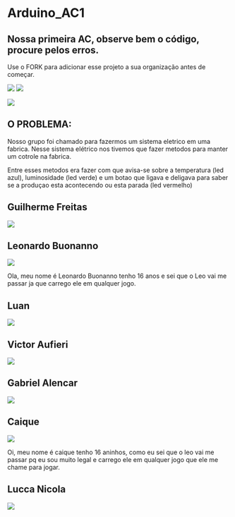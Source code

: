 # Arduino_AC1
## Nossa primeira AC, observe bem o código, procure pelos erros.

Use o FORK para adicionar esse projeto a sua organização antes de começar.

![](https://img.shields.io/github/forks/Leoruiz197/Arduino_AC1)
![](https://img.shields.io/github/stars/Leoruiz197/Arduino_AC1)

![](https://github.com/Bullfrog2RA/Arduino_AC1/blob/main/AC1.png)


## **O PROBLEMA:** 

Nosso grupo foi chamado para fazermos um sistema eletrico em uma fabrica. Nesse sistema elétrico nos tivemos que fazer metodos para manter um cotrole na fabrica.

Entre esses metodos era fazer com que avisa-se sobre a temperatura (led azul), luminosidade (led verde) e um botao que ligava e deligava para saber se a produçao esta acontecendo ou esta parada (led vermelho)

## Guilherme Freitas
![](https://github.com/Bullfrog2RA/Arduino_AC1/blob/main/0.png)

## Leonardo Buonanno
![](https://github.com/Bullfrog2RA/Arduino_AC1/blob/main/Leonardo-Buonanno.png)

Ola, meu nome é Leonardo Buonanno tenho 16 anos e sei que o Leo vai me passar ja que carrego ele em qualquer jogo.

## Luan
![](https://github.com/Bullfrog2RA/Arduino_AC1/blob/main/unknown%20(1).png)

## Victor Aufieri
![](https://github.com/Bullfrog2RA/Arduino_AC1/blob/main/unknown%20(2).png)

## Gabriel Alencar
![](https://github.com/Bullfrog2RA/Arduino_AC1/blob/main/unknown%20(3).png)

## Caique 
![](https://github.com/Bullfrog2RA/Arduino_AC1/blob/main/unknown%20(4).png)

Oi, meu nome é caique tenho 16 aninhos, como eu sei que o leo vai me passar pq eu sou muito legal e carrego ele em qualquer jogo que ele me chame para jogar.

## Lucca Nicola
![](https://github.com/Bullfrog2RA/Arduino_AC1/blob/main/unknown.png)

